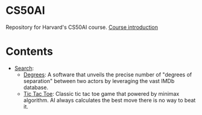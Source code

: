 # CS50AI
Repository for Harvard's CS50AI course.
[Course introduction](https://cs50.harvard.edu/ai/2020/)

# Contents
- [Search](https://github.com/BurakAhmet/cs50AI/tree/main/0.Search):
  - [Degrees](https://github.com/BurakAhmet/cs50AI/tree/main/0.Search/degrees): A software that unveils the precise number of "degrees of separation" between two actors by leveraging the vast IMDb database.
  - [Tic Tac Toe](https://github.com/BurakAhmet/cs50AI/tree/main/0.Search/tictactoe): Classic tic tac toe game that powered by minimax algorithm. AI always calculates the best move there is no way to beat it.
